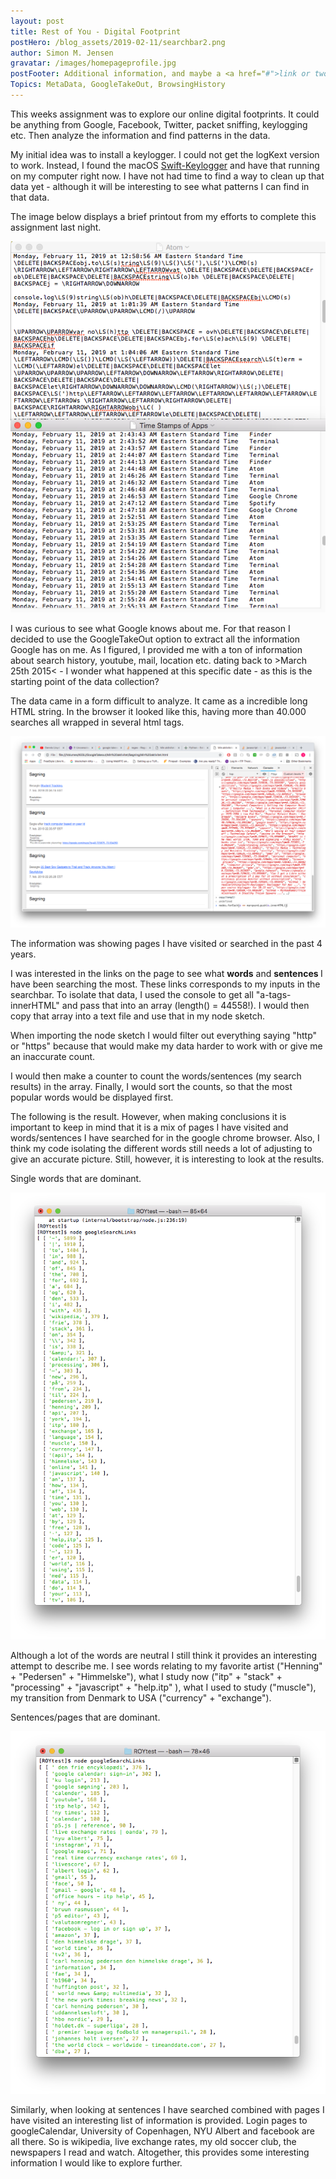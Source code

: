 ```yaml
---
layout: post
title: Rest of You - Digital Footprint
postHero: /blog_assets/2019-02-11/searchbar2.png
author: Simon M. Jensen
gravatar: /images/homepageprofile.jpg
postFooter: Additional information, and maybe a <a href="#">link or two</a>
Topics: MetaData, GoogleTakeOut, BrowsingHistory
---
```


This weeks assignment was to explore our online digital footprints. It could be anything from Google, Facebook, Twitter, packet sniffing, keylogging etc. Then analyze the information and find patterns in the data.

My initial idea was to install a keylogger. I could not get the logKext version to work. Instead, I found the macOS [Swift-Keylogger](https://github.com/SkrewEverything/Swift-Keylogger) and have that running on my computer right now. I have not had time to find a way to clean up that data yet - although it will be interesting to see what patterns I can find in that data.    

The image below displays a brief printout from my efforts to complete this assignment last night.   

<div class="aroundImage">
<img src="/blog_assets/2019-02-11/keylogfeedback.png"
     alt="circles">
</div>

I was curious to see what Google knows about me. For that reason I decided to use the GoogleTakeOut option to extract all the information Google has on me. As I figured, I provided me with a ton of information about search history, youtube, mail, location etc. dating back to >March 25th 2015< - I wonder what happened at this specific date - as this is the starting point of the data collection?

The data came in a form difficult to analyze. It came as a incredible long HTML string. In the browser it looked like this, having more than 40.000 searches all wrapped in several html tags.   

<div class="aroundImage">
<img src="/blog_assets/2019-02-11/results.png"
     alt="circles">
</div>

The information was showing pages I have visited or searched in the past 4 years.

I was interested in the links on the page to see what <strong>words</strong> and <strong> sentences </strong> I have been searching the most. These links corresponds to my inputs in the searchbar. To isolate that data, I used the console to get all "a-tags-innerHTML" and pass that into an array (length() = 44558!). I would then copy that array into a text file and use that in my node sketch.

When importing the node sketch I would filter out everything saying "http" or "https" because that would make my data harder to work with or give me an inaccurate count.

I would then make a counter to count the words/sentences (my search results) in the array. Finally, I would sort the counts, so that the most popular words would be displayed first.

The following is the result. However, when making conclusions it is important to keep in mind that it is a mix of pages I have visited and words/sentences I have searched for in the google chrome browser. Also, I think my code isolating the different words still needs a lot of adjusting to give an accurate picture. Still, however, it is interesting to look at the results.

Single words that are dominant.
<div class="aroundImage">
<img src="/blog_assets/2019-02-11/words.png"
     alt="circles">
</div>

Although a lot of the words are neutral I still think it provides an interesting attempt to describe me. I see words relating to my favorite artist ("Henning" + "Pedersen" + "Himmelske"), what I study now ("itp" + "stack" + "processing" + "javascript" + "help.itp" ), what I used to study ("muscle"), my transition from Denmark to USA ("currency" + "exchange").

Sentences/pages that are dominant.
<div class="aroundImage">
<img src="/blog_assets/2019-02-11/sentences.png"
     alt="circles">
</div>

Similarly, when looking at sentences I have searched combined with pages I have visited an interesting list of information is provided. Login pages to googleCalendar, University of Copenhagen, NYU Albert and facebook are all there. So is wikipedia, live exchange rates, my old soccer club, the newspapers I read and watch. Altogether, this provides some interesting information I would like to explore further.     

<br>
<br>
